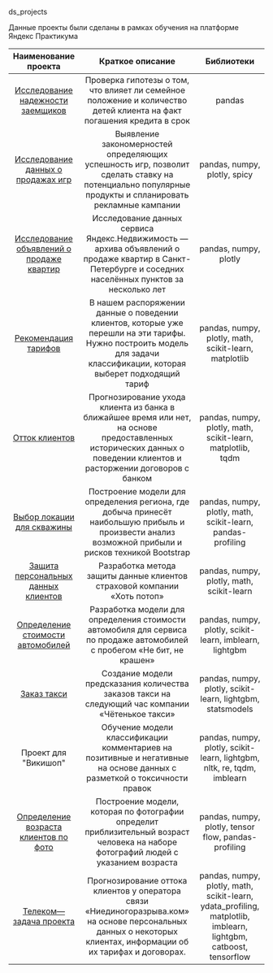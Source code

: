 ﻿
ds\_projects

Данные проекты были сделаны в рамках обучения на платформе Яндекс Практикума


|**Наименование проекта**|**Краткое описание**|**Библиотеки**|
| :-: | :-: | :-: |
|[Исследование надежности заемщиков](https://github.com/Bjorik23/ds_projects/tree/main/01_bank_customer_analysis)|Проверка гипотезы о том, что влияет ли семейное положение и количество детей клиента на факт погашения кредита в срок|pandas|
|[Исследование данных о продажах игр](https://github.com/Bjorik23/ds_projects/tree/main/02_game_database_research)|Выявление закономерностей определяющих успешность игр, позволит сделать ставку на потенциально популярные продукты и спланировать рекламные кампании|pandas, numpy, plotly, spicy|
|[Исследование объявлений о продаже квартир](https://github.com/Bjorik23/ds_projects/tree/main/03_real_estate_market_analysis)|Исследование данных сервиса Яндекс.Недвижимость — архива объявлений о продаже квартир в Санкт-Петербурге и соседних населённых пунктов за несколько лет|pandas, numpy, plotly|
|[Рекомендация тарифов](https://github.com/Bjorik23/ds_projects/tree/main/04_tarif_recomendation)|В нашем распоряжении данные о поведении клиентов, которые уже перешли на эти тарифы. Нужно построить модель для задачи классификации, которая выберет подходящий тариф|pandas, numpy, plotly, math, scikit-learn, matplotlib|
|[Отток клиентов](https://github.com/Bjorik23/ds_projects/tree/main/05_customer_churn)|Прогнозирование ухода клиента из банка в ближайшее время или нет, на основе предоставленных исторических данных о поведении клиентов и расторжении договоров с банком|pandas, numpy, plotly, math, scikit-learn, matplotlib, tqdm|
|[Выбор локации для скважины](https://github.com/Bjorik23/ds_projects/tree/main/06_choosing_a_region_for_oil_production)|Построение модели для определения региона, где добыча принесёт наибольшую прибыль и произвести анализ возможной прибыли и рисков техникой Bootstrap|pandas, numpy, plotly, math, scikit-learn, pandas-profiling|
|[Защита персональных данных клиентов](https://github.com/Bjorik23/ds_projects/tree/main/08_protection_of_personal_data)|Разработка метода защиты данные клиентов страховой компании «Хоть потоп»|pandas, numpy, plotly, math, scikit-learn|
|[Определение стоимости автомобилей](https://github.com/Bjorik23/ds_projects/tree/main/09_car_price_prediction)|Разработка модели для определения стоимости автомобиля для сервиса по продаже автомобилей с пробегом «Не бит, не крашен»|pandas, numpy, plotly, scikit-learn, imblearn, lightgbm|
|[Заказ такси](https://github.com/Bjorik23/ds_projects/tree/main/10_taxi_order_prediction)|Создание модели предсказания количества заказов такси на следующий час компании «Чётенькое такси»|pandas, numpy, plotly, scikit-learn, lightgbm, statsmodels|
|Проект для "Викишоп"|Обучение модели классификации комментариев на позитивные и негативные на основе данных с разметкой о токсичности правок|pandas, numpy, plotly, scikit-learn, lightgbm, nltk, re, tqdm, imblearn|
|[Определение возраста клиентов по фото](https://github.com/Bjorik23/ds_projects/tree/main/12_age_determination)|Построение модели, которая по фотографии определит приблизительный возраст человека на наборе фотографий людей с указанием возраста|pandas, numpy, plotly, tensor flow, pandas-profiling|
|[Телеком—задача проекта](https://github.com/Bjorik23/ds_projects/tree/main/13_final_project)|Прогнозирование оттока клиентов у оператора связи «Ниединогоразрыва.ком» на основе персональных данных о некоторых клиентах, информации об их тарифах и договорах.|pandas, numpy, plotly, math, scikit-learn, ydata\_profiling, matplotlib, imblearn, lightgbm, catboost, tensorflow|


